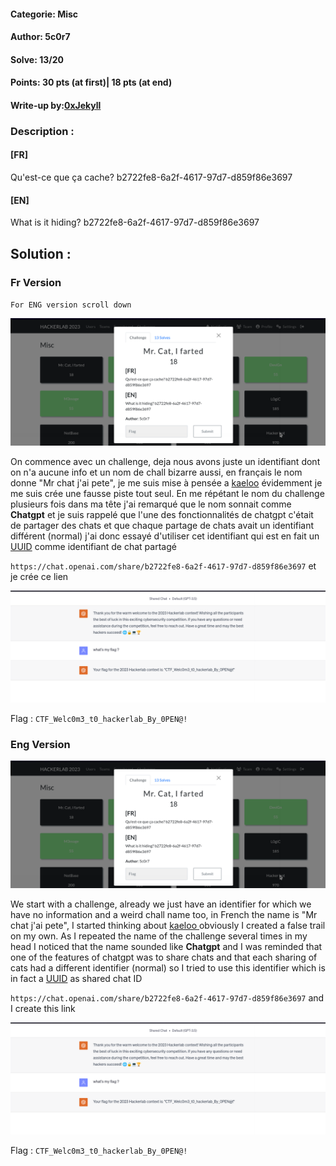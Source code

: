 #### Categorie: Misc
#### **Author**: 5c0r7
#### Solve: 13/20 
#### Points: 30 pts (at first)| 18 pts (at end)

#### Write-up by:[0xJekyll](https://twitter.com/Ted_Kouhouenou) 

### Description : 
#### **[FR]**
Qu'est-ce que ça cache? b2722fe8-6a2f-4617-97d7-d859f86e3697
#### **[EN]**
What is it hiding? b2722fe8-6a2f-4617-97d7-d859f86e3697


## Solution :
### Fr Version
`For ENG version scroll down` 

![fart](Images/farted.png)

On commence avec un challenge, deja nous avons juste un identifiant dont on n'a aucune info et un nom de chall bizarre aussi, en français le nom donne "Mr chat j'ai pete", je me suis mise à pensée a [kaeloo](https://fr.wikipedia.org/wiki/Kaeloo) évidemment je me suis crée une fausse piste tout seul.
En me répétant le nom du challenge plusieurs fois dans ma tête j'ai remarqué que le nom sonnait comme **Chatgpt** et je suis rappelé que l'une des fonctionnalités de chatgpt c'était de partager des chats et que chaque partage de chats avait  un identifiant différent (normal) j'ai donc essayé d'utiliser cet identifiant qui est en fait un [UUID](https://fr.wikipedia.org/wiki/Universally_unique_identifier)
comme identifiant de chat partagé

`https://chat.openai.com/share/b2722fe8-6a2f-4617-97d7-d859f86e3697` 
et je crée ce lien

![chat](Images/chat.png)

Flag : `CTF_Welc0m3_t0_hackerlab_By_0PEN@!` 
 

### Eng Version


![fart](Images/farted.png)


We start with a challenge, already we just have an identifier for which we have no information and a weird chall name too, in French the name is "Mr chat j'ai pete", I started thinking about [kaeloo ](https://fr.wikipedia.org/wiki/Kaeloo) obviously I created a false trail on my own.
As I repeated the name of the challenge several times in my head I noticed that the name sounded like **Chatgpt** and I was reminded that one of the features of chatgpt was to share chats and that each sharing of cats had a different identifier (normal) so I tried to use this identifier which is in fact a [UUID](https://fr.wikipedia.org/wiki/Universally_unique_identifier)
as shared chat ID

`https://chat.openai.com/share/b2722fe8-6a2f-4617-97d7-d859f86e3697` 
and I create this link 

![chat](Images/chat.png)

Flag : `CTF_Welc0m3_t0_hackerlab_By_0PEN@!` 
 

